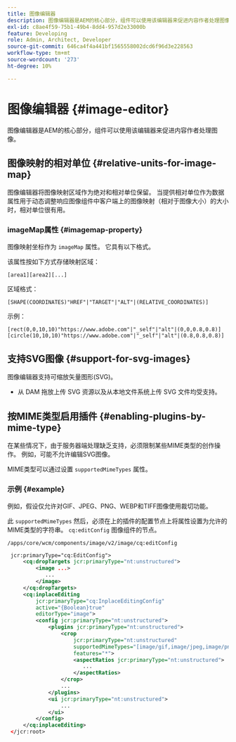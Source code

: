```yaml
---
title: 图像编辑器
description: 图像编辑器是AEM的核心部分，组件可以使用该编辑器来促进内容作者处理图像。
exl-id: c8ae4f59-75b1-49b4-8dd4-957d2e33000b
feature: Developing
role: Admin, Architect, Developer
source-git-commit: 646ca4f4a441bf1565558002dcd6f96d3e228563
workflow-type: tm+mt
source-wordcount: '273'
ht-degree: 10%

---
```


# 图像编辑器 {#image-editor}

图像编辑器是AEM的核心部分，组件可以使用该编辑器来促进内容作者处理图像。

## 图像映射的相对单位 {#relative-units-for-image-map}

图像编辑器将图像映射区域作为绝对和相对单位保留。 当提供相对单位作为数据属性用于动态调整响应图像组件中客户端上的图像映射（相对于图像大小）的大小时，相对单位很有用。

### imageMap属性 {#imagemap-property}

图像映射坐标作为 `imageMap` 属性。 它具有以下格式。

该属性按如下方式存储映射区域：

`[area1][area2][...]`

区域格式：

`[SHAPE(COORDINATES)"HREF"|"TARGET"|"ALT"|(RELATIVE_COORDINATES)]`

示例：

`[rect(0,0,10,10)"https://www.adobe.com"|"_self"|"alt"|(0,0,0.8,0.8)]`
`[circle(10,10,10)"https://www.adobe.com"|"_self"|"alt"|(0.8,0.8,0.8)]`

## 支持SVG图像 {#support-for-svg-images}

图像编辑器支持可缩放矢量图形(SVG)。

* 从 DAM 拖放上传 SVG 资源以及从本地文件系统上传 SVG 文件均受支持。

## 按MIME类型启用插件 {#enabling-plugins-by-mime-type}

在某些情况下，由于服务器端处理缺乏支持，必须限制某些MIME类型的创作操作。 例如，可能不允许编辑SVG图像。

MIME类型可以通过设置 `supportedMimeTypes` 属性。

### 示例 {#example}

例如，假设仅允许对GIF、JPEG、PNG、WEBP和TIFF图像使用裁切功能。

此 `supportedMimeTypes` 然后，必须在上的插件的配置节点上将属性设置为允许的MIME类型的字符串。 `cq:editConfig` 图像组件的节点。

`/apps/core/wcm/components/image/v2/image/cq:editConfig`

```xml
 jcr:primaryType="cq:EditConfig">
     <cq:dropTargets jcr:primaryType="nt:unstructured">
         <image ...>
            ...
         </image>
     </cq:dropTargets>
     <cq:inplaceEditing
         jcr:primaryType="cq:InplaceEditingConfig"
         active="{Boolean}true"
         editorType="image">
         <config jcr:primaryType="nt:unstructured">
             <plugins jcr:primaryType="nt:unstructured">
                 <crop
                     jcr:primaryType="nt:unstructured"
                     supportedMimeTypes="[image/gif,image/jpeg,image/png,image/webp,image/tiff]"
                     features="*">
                     <aspectRatios jcr:primaryType="nt:unstructured">
                        ...
                     </aspectRatios>
                 </crop>
                 ...
             </plugins>
             <ui jcr:primaryType="nt:unstructured">
                 ...
             </ui>
         </config>
     </cq:inplaceEditing>
 </jcr:root>
```
